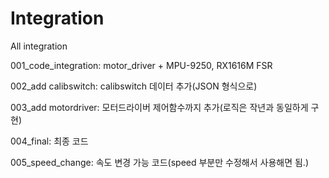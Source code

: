 # Integration
All integration

001_code_integration: motor_driver + MPU-9250, RX1616M FSR

002_add calibswitch: calibswitch 데이터 추가(JSON 형식으로)

003_add motordriver: 모터드라이버 제어함수까지 추가(로직은 작년과 동일하게 구현)

004_final: 최종 코드

005_speed_change: 속도 변경 가능 코드(speed 부분만 수정해서 사용해면 됨.)
